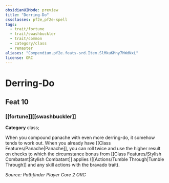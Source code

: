 ```yaml
---
obsidianUIMode: preview
title: "Derring-Do"
cssclasses: pf2e,pf2e-spell
tags:
  - trait/fortune
  - trait/swashbuckler
  - trait/common
  - category/class
  - remaster
aliases: "Compendium.pf2e.feats-srd.Item.SlMkuKMny7hWdNxL"
license: ORC
---
```

# Derring-Do
## Feat 10
### [[fortune]][[swashbuckler]]

**Category** class; 




When you compound panache with even more derring-do, it somehow tends to work out. When you already have [[Class Features/Panache|Panache]], you can roll twice and use the higher result on checks to which the circumstance bonus from [[Class Features/Stylish Combatant|Stylish Combatant]] applies ([[Actions/Tumble Through|Tumble Through]] and any skill actions with the bravado trait).

*Source: Pathfinder Player Core 2*
*ORC*